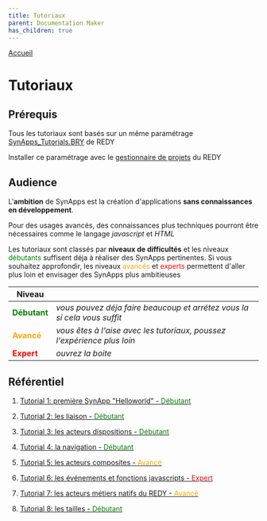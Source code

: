 ```yaml
---
title: Tutoriaux
parent: Documentation Maker
has_children: true
---
```


[Accueil](../)

# Tutoriaux

## Prérequis

Tous les tutoriaux sont basés sur un même paramétrage [SynApps_Tutorials.BRY](config/SynApps_Tutorials.BRY) de REDY

Installer ce paramétrage avec le [gestionnaire de projets](../redy/installPK4.md) du REDY

## Audience

L'**ambition** de SynApps est la création d'applications **sans connaissances en développement**.

Pour des usages avancés, des connaissances plus techniques pourront être nécessaires comme le langage _javascript_ et _HTML_

Les tutoriaux sont classés par **niveaux de difficultés** et les niveaux <span style='color:green'>débutants</span> suffisent déja à réaliser des SynApps pertinentes. Si vous souhaitez approfondir, les niveaux <span style='color:orange'>avancés</span> et <span style='color:red'>experts</span> permettent d'aller plus loin et envisager des SynApps plus ambitieuses

| Niveau   | |
|----------|-|
| **<span style='color:green'>Débutant</span>**  | _vous pouvez déja faire beaucoup et arrétez vous la si cela vous suffit_ |
| **<span style='color:orange'>Avancé</span>**  | _vous êtes à l'aise avec les tutoriaux, poussez l'expérience plus loin_ |
| **<span style='color:red'>Expert</span>**  |  _ouvrez la boite_ |

## Référentiel

1. [Tutorial 1: première SynApp "Helloworld" - <span style='color:green'>Débutant</span>](tuto01/index.md)

2. [Tutorial 2: les liaison - <span style='color:green'>Débutant</span>](tuto02/index.md)

3. [Tutorial 3: les acteurs dispositions - <span style='color:green'>Débutant</span>](tuto03/index.md)

4. [Tutorial 4: la navigation - <span style='color:green'>Débutant</span>](tuto04/index.md)

5. [Tutorial 5: les acteurs composites - <span style='color:orange'>Avancé</span>](tuto05/index.md)

6. [Tutorial 6: les événements et fonctions javascripts - <span style='color:red'>Expert</span>](tuto06/index.md)

7. [Tutorial 7: les acteurs métiers natifs du REDY - <span style='color:orange'>Avancé</span>](tuto07/index.md)

8. [Tutorial 8: les tailles - <span style='color:green'>Débutant</span>](tuto08/index.md)
